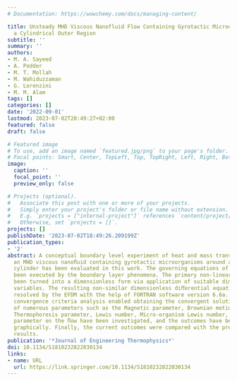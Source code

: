 ```yaml
---
# Documentation: https://wowchemy.com/docs/managing-content/

title: Unsteady MHD Viscous Nanofluid Flow Containing Gyrotactic Microorganisms through
  a Cylindrical Outer Region
subtitle: ''
summary: ''
authors:
- M. A. Sayeed
- A. Podder
- M. T. Mollah
- M. Wahiduzzaman
- G. Lorenzini
- M. M. Alam
tags: []
categories: []
date: '2022-09-01'
lastmod: 2023-07-02T20:49:27+02:00
featured: false
draft: false

# Featured image
# To use, add an image named `featured.jpg/png` to your page's folder.
# Focal points: Smart, Center, TopLeft, Top, TopRight, Left, Right, BottomLeft, Bottom, BottomRight.
image:
  caption: ''
  focal_point: ''
  preview_only: false

# Projects (optional).
#   Associate this post with one or more of your projects.
#   Simply enter your project's folder or file name without extension.
#   E.g. `projects = ["internal-project"]` references `content/project/deep-learning/index.md`.
#   Otherwise, set `projects = []`.
projects: []
publishDate: '2023-07-02T18:49:26.209199Z'
publication_types:
- '2'
abstract: A conceptual boundary level experiment of heat and mass transfer ﬂow in
  an MHD viscous nanoﬂuid containing gyrotactic microorganisms around a stretching
  cylinder has been evaluated in this work. The governing equations of the ﬂow have
  been executed by the boundary layer phenomena. The primary non-linear PDEs have
  been turned into a dimensionless form via application of suitable dimensionless
  variables. The resulting non-similar dimensionless diﬀerential equations have been
  resolved by the EFDM with the help of FORTRAN software version 6.6a. Stability and
  convergence criteria analysis enabled obtaining the convergent solutions. The consequences
  of numerous parameters such as the Magnetic parameter, Brownian motion parameter,
  Thermophoresis parameter, Lewis number, Micro-organism Lewis number, and Bio-convection
  parameter on the ﬂow have been investigated, and the outcomes have been demonstrated
  graphically. Finally, the current outcomes were compared with the previously published
  results.
publication: '*Journal of Engineering Thermophysics*'
doi: 10.1134/S1810232822030134
links:
- name: URL
  url: https://link.springer.com/10.1134/S1810232822030134
---
```

